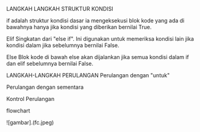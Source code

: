 <h>LANGKAH LANGKAH STRUKTUR KONDISI<h>

if adalah struktur kondisi dasar ia mengeksekusi blok kode yang ada di bawahnya hanya jika kondisi yang diberikan bernilai True.

Elif Singkatan dari "else if". Ini digunakan untuk memeriksa kondisi lain jika kondisi dalam jika sebelumnya bernilai False.

Else Blok kode di bawah else akan dijalankan jika semua kondisi dalam if dan elif sebelumnya bernilai False.

<h>LANGKAH-LANGKAH PERULANGAN<h>
Perulangan dengan "untuk"

Perulangan dengan sementara

Kontrol Perulangan

<h>flowchart<h>

![gambar].(fc.jpeg)
